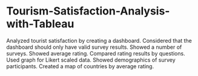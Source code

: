 # Tourism-Satisfaction-Analysis-with-Tableau
Analyzed tourist satisfaction by creating a dashboard. Considered that the dashboard should only have valid survey results. Showed a number of surveys. Showed average rating. Compared rating results by questions. Used graph for Likert scaled data. Showed demographics of survey participants. Created a map of countries by average rating.
